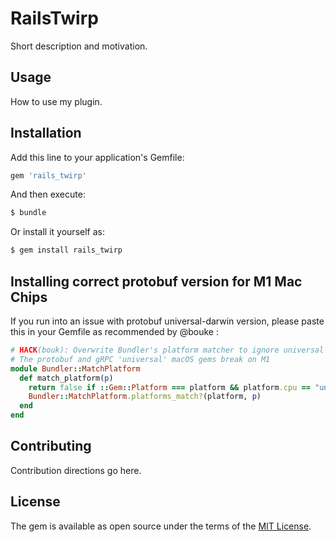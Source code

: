 # RailsTwirp
Short description and motivation.

## Usage
How to use my plugin.

## Installation
Add this line to your application's Gemfile:

```ruby
gem 'rails_twirp'
```

And then execute:
```bash
$ bundle
```

Or install it yourself as:
```bash
$ gem install rails_twirp
```

## Installing correct protobuf version for M1 Mac Chips

If you run into an issue with protobuf universal-darwin version, please paste this in your Gemfile as recommended by @bouke :

```ruby
# HACK(bouk): Overwrite Bundler's platform matcher to ignore universal CPU
# The protobuf and gRPC 'universal' macOS gems break on M1
module Bundler::MatchPlatform
  def match_platform(p)
    return false if ::Gem::Platform === platform && platform.cpu == "universal"
    Bundler::MatchPlatform.platforms_match?(platform, p)
  end
end
```

## Contributing
Contribution directions go here.

## License
The gem is available as open source under the terms of the [MIT License](https://opensource.org/licenses/MIT).
